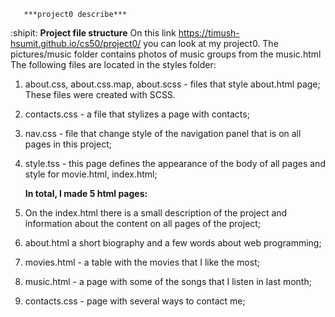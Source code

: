        ***project0 describe***
:shipit:
     **Project file structure**
On this link https://timush-hsumit.github.io/cs50/project0/ you can look at my project0.
The pictures/music folder contains photos of music groups from the music.html
The following files are located in the styles folder:
1. about.css, about.css.map, about.scss - files that style about.html page; These files were created with SCSS.
2. contacts.css - a file that stylizes a page with contacts;
3. nav.css - file that change style of the navigation panel that is on all pages in this project;
4. style.tss - this page defines the appearance of the body of all pages and style for movie.html, index.html;

    **In total, I made 5 html pages:**
1. On the index.html there is a small description of the project and information about the content on all pages of the project;
2. about.html a short biography and a few words about web programming;
3. movies.html - a table with the movies that I like the most;
4. music.html - a page with some of the songs that I listen in last month;
5. contacts.css - page with several ways to contact me;
